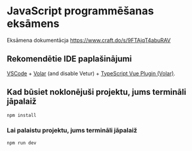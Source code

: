 # JavaScript programmēšanas eksāmens

Eksāmena dokumentācja https://www.craft.do/s/9FTAjqT4abuRAV

## Rekomendētie IDE paplašinājumi

[VSCode](https://code.visualstudio.com/) + [Volar](https://marketplace.visualstudio.com/items?itemName=Vue.volar) (and disable Vetur) + [TypeScript Vue Plugin (Volar)](https://marketplace.visualstudio.com/items?itemName=Vue.vscode-typescript-vue-plugin).


## Kad būsiet noklonējuši projektu, jums termināli jāpalaiž

```sh
npm install
```

### Lai palaistu projektu, jums termināli jāpalaiž

```sh
npm run dev
```
